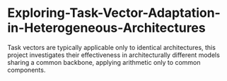 # Exploring-Task-Vector-Adaptation-in-Heterogeneous-Architectures
Task vectors are typically applicable only to identical architectures, this project investigates their effectiveness in architecturally different models sharing a common backbone, applying arithmetic only to common components.
